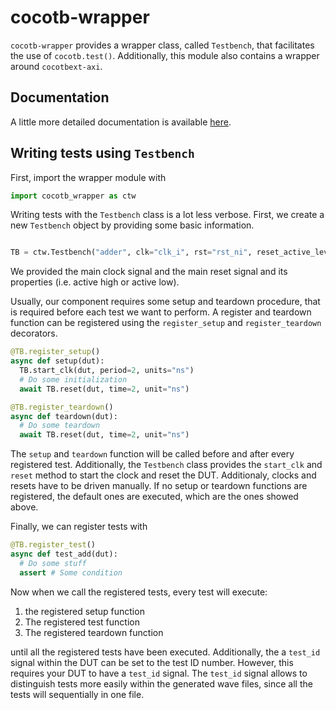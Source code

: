 # cocotb-wrapper

`cocotb-wrapper` provides a wrapper class, called `Testbench`, that facilitates
the use of `cocotb.test()`. Additionally, this module also contains a wrapper
around `cocotbext-axi`.

## Documentation

A little more detailed documentation is available [here](https://github.zhaw.ch/pages/hpmm/cocotb-wrapper/).

## Writing tests using `Testbench`

First, import the wrapper module with

```python
import cocotb_wrapper as ctw
```

Writing tests with the `Testbench` class is a lot less verbose. First, we create
a new `Testbench` object by providing some basic information.

```python

TB = ctw.Testbench("adder", clk="clk_i", rst="rst_ni", reset_active_level=0)
```

We provided the main clock signal and the main reset signal and its properties
(i.e. active high or active low).

Usually, our component requires some setup and teardown procedure, that is
required before each test we want to perform. A register and teardown function
can be registered using the `register_setup` and `register_teardown` decorators.

```python
@TB.register_setup()
async def setup(dut):
  TB.start_clk(dut, period=2, units="ns")
  # Do some initialization
  await TB.reset(dut, time=2, unit="ns")

@TB.register_teardown()
async def teardown(dut):
  # Do some teardown
  await TB.reset(dut, time=2, unit="ns")
```

The `setup` and `teardown` function will be called before and after every
registered test. Additionally, the `Testbench` class provides the `start_clk`
and `reset` method to start the clock and reset the DUT. Additionaly, clocks
and resets have to be driven manually. If no setup or teardown functions are
registered, the default ones are executed, which are the ones showed above.

Finally, we can register tests with

```python
@TB.register_test()
async def test_add(dut):
  # Do some stuff
  assert # Some condition
```

Now when we call the registered tests, every test will execute:

1. the registered setup function
2. The registered test function
3. The registered teardown function

until all the registered tests have been executed. Additionally, the a `test_id`
signal within the DUT can be set to the test ID number. However, this requires
your DUT to have a `test_id` signal. The `test_id` signal allows to distinguish
tests more easily within the generated wave files, since all the tests will
sequentially in one file.

